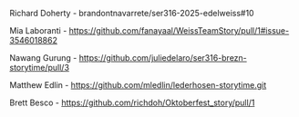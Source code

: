 Richard Doherty - brandontnavarrete/ser316-2025-edelweiss#10

Mia Laboranti - https://github.com/fanayaal/WeissTeamStory/pull/1#issue-3546018862

Nawang Gurung - https://github.com/juliedelaro/ser316-brezn-storytime/pull/3

Matthew Edlin - https://github.com/mledlin/lederhosen-storytime.git

Brett Besco - https://github.com/richdoh/Oktoberfest_story/pull/1

